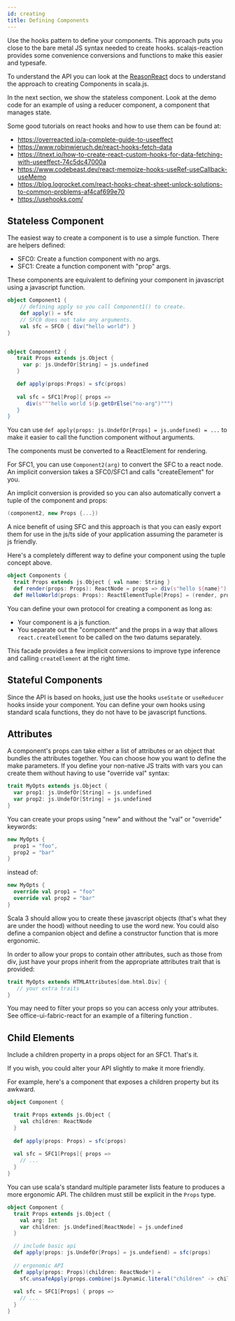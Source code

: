 ```yaml
---
id: creating
title: Defining Components
---
```


Use the hooks pattern to define your components. This approach puts you close to
the bare metal JS syntax needed to create hooks. scalajs-reaction provides some
convenience conversions and functions to make this easier and typesafe.

To understand the API you can look at the
[ReasonReact](https://reasonml.github.io/reason-react) docs to understand the
approach to creating Components in scala.js.

In the next section, we show the stateless component. Look at the
demo code for an example of using a reducer component, a component that manages
state.

Some good tutorials on react hooks and how to use them can be found at:
* https://overreacted.io/a-complete-guide-to-useeffect
* https://www.robinwieruch.de/react-hooks-fetch-data
* https://itnext.io/how-to-create-react-custom-hooks-for-data-fetching-with-useeffect-74c5dc47000a
* https://www.codebeast.dev/react-memoize-hooks-useRef-useCallback-useMemo
* https://blog.logrocket.com/react-hooks-cheat-sheet-unlock-solutions-to-common-problems-af4caf699e70
* https://usehooks.com/

## Stateless Component

The easiest way to create a component is to use a simple function.
There are helpers defined:

* SFC0: Create a function component with no args.
* SFC1: Create a function component with "prop" args.

These components are equivalent to
defining your component in javascript using a javascript function.

```scala
object Component1 {
    // defining apply so you call Component1() to create.
    def apply() = sfc
    // SFC0 does not take any arguments.
    val sfc = SFC0 { div("hello world") }
}


object Component2 {
   trait Props extends js.Object {
     var p: js.UndefOr[String] = js.undefined
   }

   def apply(props:Props) = sfc(props)
   
   val sfc = SFC1[Prop]{ props =>
      div(s"""hello world ${p.getOrElse("no-arg")""")
   }
}
```

You can use `def apply(props: js.UndefOr[Props] = js.undefined) = ...`
to make it easier to call the function component without arguments.

The components must be converted to a
ReactElement for rendering. 

For SFC1, you can use `Component2(arg)` to convert the
SFC to a react node. An implicit conversion takes a SFC0/SFC1
and calls "createElement" for you. 

An implicit conversion is provided so you can also
automatically convert a tuple of the component and props:

```scala
(component2, new Props {...})
```

A nice benefit of using SFC and this approach is that you can easly export them 
for use in the
js/ts side of your application assuming the parameter is js friendly.

Here's a completely different way to define your component using the tuple
concept above. 

```scala
object Components { 
  trait Props extends js.Object { val name: String }
  def render(props: Props): ReactNode = props => div(s"hello ${name}")
  def HelloWorld(props: Props): ReactElementTuple[Props] = (render, props)
```

You can define your own protocol for creating a component as long as:

* Your component is a js function.
* You separate out the "component" and the props in a way that allows
`react.createElement` to be called on the two datums separately.

This facade provides a few implicit conversions to improve type inference
and calling `createElement` at the right time.

## Stateful Components

Since the API is based on hooks, just use the hooks `useState` or `useReducer`
hooks inside your component. You can define your own hooks using standard
scala functions, they do not have to be javascript functions.

## Attributes

A component's props can take either a list of attributes or an
object that bundles the attributes together. You can choose how you want to
define the make parameters.  If you define your non-native JS traits
 with vars you can create
them without having to use "override val" syntax:

```scala
trait MyOpts extends js.Object {
  var prop1: js.UndefOr[String] = js.undefined
  var prop2: js.UndefOr[String] = js.undefined
}
```

You can create your props using "new" and without the "val" or "override"
keywords:

```scala
new MyOpts { 
  prop1 = "foo",
  prop2 = "bar"
}
```
instead of:

```scala
new MyOpts {
  override val prop1 = "foo"
  override val prop2 = "bar"
}
```

Scala 3 should allow you to create these javascript objects (that's what they
are under the hood) without needing to use the word new. You could also define
a companion object and define a constructor function that is more ergonomic.

In order to allow your props to contain other attributes, such as those from
div, just have your props inherit from the appropriate attributes trait that is
provided:

```scala
trait MyOpts extends HTMLAttributes[dom.html.Div] {
   // your extra traits
}
```

You may need to filter your props so you can access only your attributes. See
office-ui-fabric-react for an example of a filtering function 
. 

## Child Elements

Include a children property in a
props object for an SFC1. That's it. 

If you wish, you could alter your API slightly to make it more
friendly. 

For example, here's a component that exposes a children property
but its awkward. 

```scala
object Component {

  trait Props extends js.Object {
    val children: ReactNode
  }
  
  def apply(props: Props) = sfc(props)
  
  val sfc = SFC1[Props]{ props =>
    // ...
  }
}
```

You can use scala's standard multiple parameter lists feature
to produces a more
ergonomic API. The children must still be explicit in the `Props` type.

```scala
object Component {
  trait Props extends js.Object {
    val arg: Int
    var children: js.Undefined[ReactNode] = js.undefined
  }

  // include basic api
  def apply(props: js.UndefOr[Props] = js.undefiend) = sfc(props)
 
  // ergonomic API 
  def apply(props: Props)(children: ReactNode*) = 
    sfc.unsafeApply(props.combine(js.Dynamic.literal("children" -> children)))
  
  val sfc = SFC1[Props] { props =>
    // ...
  }
}
```
